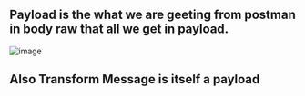

## Payload is the what we are geeting from postman in body raw that all we get in payload.

![image](https://github.com/gauravxlokhande/AllAbout-MuleSoft/assets/119065314/ceffc606-2741-4877-8638-ad34c28f01a0)

## Also Transform Message is itself a payload
